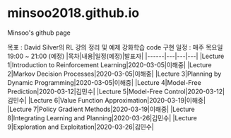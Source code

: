 # minsoo2018.github.io

Minsoo's github page

목표 : David Silver의 RL 강의 정리 및 예제 강화학습 code 구현
일정 : 매주 목요일 19:00 ~ 21:00 (예정)
|목차|내용|일정(예정)|발표자|
|------|---|---|---|
|Lecture 1|Introduction to Reinforcement Learning|2020-03-05|이해중|
|Lecture 2|Markov Decision Processes|2020-03-05|이해중|
|Lecture 3|Planning by Dynamic Programming|2020-03-05|이해중|
|Lecture 4|Model-Free Prediction|2020-03-12|김민수|
|Lecture 5|Model-Free Control|2020-03-12|김민수|
|Lecture 6|Value Function Approximation|2020-03-19|이해중|
|Lecture 7|Policy Gradient Methods|2020-03-19|이해중|
|Lecture 8|Integrating Learning and Planning|2020-03-26|김민수|
|Lecture 9|Exploration and Exploitation|2020-03-26|김민수|



